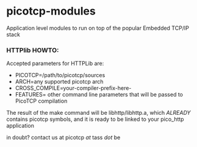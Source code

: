 picotcp-modules
===============

Application level modules to run on top of the popular Embedded TCP/IP stack


### HTTPlib HOWTO:
 Accepted parameters for HTTPLib are:

* PICOTCP=/path/to/picotcp/sources
* ARCH=any supported picotcp arch
* CROSS_COMPILE=your-compiler-prefix-here-
* FEATURES= other command line parameters that will be passed to PicoTCP compilation


 The result of the make command  will be libhttp/libhttp.a, which *ALREADY* contains picotcp symbols, and it is ready to be linked to your pico_http application


in doubt? contact us at picotcp _at_ tass _dot_ be


